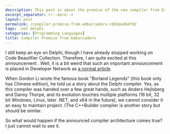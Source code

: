 ```yaml
---
description: This post is about the promise of the new compiler from Embarcadero.
excerpt_separator: <!--more-->
layout: post
permalink: /compiler-promise-from-embarcadero-c0d2eed64fd2
tags: .net delphi
categories: [Programming Languages]
title: Compiler Promise from Embarcadero
---
```

I still keep an eye on Delphi, though I have already stopped working on Code Beautifier Collection. Therefore, I am quite excited at this announcement . Well, it is a bit weird that such an important announcement is placed in Developer Network as [a normal article](http://dn.codegear.com/article/39174).

When Gordon Li wrote the famous book "Borland Legends" (this book only has Chinese edition), he told us a story about the Delphi compiler. Yes, as this compiler was handed over a few great hands, such as Anders Hejlsberg and Danny Thorpe, and its evolution touches multiple platforms (16 bit, 32 bit Windows, Linux, later .NET, and x64 in the future), we cannot consider it an easy to maintain project. (The C++Builder compiler is another story but should be similar.

So what would happen if the announced compiler architecture comes true? I just cannot wait to see it.
<!--more-->